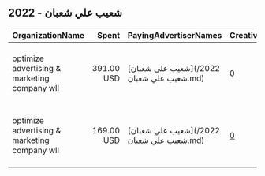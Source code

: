 ## 2022 - شعيب علي شعبان 
|OrganizationName|Spent|PayingAdvertiserNames|CreativeUrls|Impressions|Genders|AgeBrackets|CountryCodes|BillingAddresses|CandidateBallotInformation|
|:---|---:|:---|:---|---:|:---|:---|:---|:---|:---|
|optimize advertising & marketing company wll|391.00 USD|[شعيب علي شعبان](2022/شعيب علي شعبان.md)|[0](https://www.snap.com/political-ads/asset/1c776c8f96ffd2a276fb83a2f3970de8044b4b32135379fb795f3e5ee3a2c794?mediaType=jpg)|379,094||21+|kuwait|"jaber almubarak st, behbehani complex, m floor, office 56,KUWAIT CITY,13046,KW"||
|optimize advertising & marketing company wll|169.00 USD|[شعيب علي شعبان](2022/شعيب علي شعبان.md)|[0](https://www.snap.com/political-ads/asset/5f5cf34219f9bd9e8f275900de7bdbc5c3c80a99cc6ce4bb25f76538668b254d?mediaType=jpg)|224,122||21+|kuwait|"jaber almubarak st, behbehani complex, m floor, office 56,KUWAIT CITY,13046,KW"||
